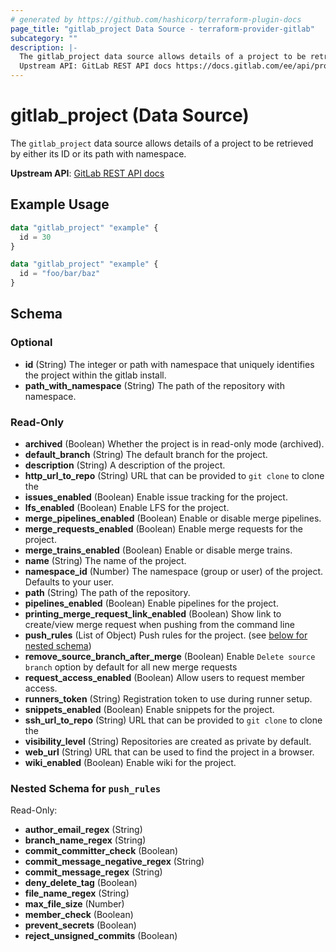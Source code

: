 ```yaml
---
# generated by https://github.com/hashicorp/terraform-plugin-docs
page_title: "gitlab_project Data Source - terraform-provider-gitlab"
subcategory: ""
description: |-
  The gitlab_project data source allows details of a project to be retrieved by either its ID or its path with namespace.
  Upstream API: GitLab REST API docs https://docs.gitlab.com/ee/api/projects.html#get-single-project
---
```


# gitlab_project (Data Source)

The `gitlab_project` data source allows details of a project to be retrieved by either its ID or its path with namespace.

**Upstream API**: [GitLab REST API docs](https://docs.gitlab.com/ee/api/projects.html#get-single-project)

## Example Usage

```terraform
data "gitlab_project" "example" {
  id = 30
}

data "gitlab_project" "example" {
  id = "foo/bar/baz"
}
```

<!-- schema generated by tfplugindocs -->
## Schema

### Optional

- **id** (String) The integer or path with namespace that uniquely identifies the project within the gitlab install.
- **path_with_namespace** (String) The path of the repository with namespace.

### Read-Only

- **archived** (Boolean) Whether the project is in read-only mode (archived).
- **default_branch** (String) The default branch for the project.
- **description** (String) A description of the project.
- **http_url_to_repo** (String) URL that can be provided to `git clone` to clone the
- **issues_enabled** (Boolean) Enable issue tracking for the project.
- **lfs_enabled** (Boolean) Enable LFS for the project.
- **merge_pipelines_enabled** (Boolean) Enable or disable merge pipelines.
- **merge_requests_enabled** (Boolean) Enable merge requests for the project.
- **merge_trains_enabled** (Boolean) Enable or disable merge trains.
- **name** (String) The name of the project.
- **namespace_id** (Number) The namespace (group or user) of the project. Defaults to your user.
- **path** (String) The path of the repository.
- **pipelines_enabled** (Boolean) Enable pipelines for the project.
- **printing_merge_request_link_enabled** (Boolean) Show link to create/view merge request when pushing from the command line
- **push_rules** (List of Object) Push rules for the project. (see [below for nested schema](#nestedatt--push_rules))
- **remove_source_branch_after_merge** (Boolean) Enable `Delete source branch` option by default for all new merge requests
- **request_access_enabled** (Boolean) Allow users to request member access.
- **runners_token** (String) Registration token to use during runner setup.
- **snippets_enabled** (Boolean) Enable snippets for the project.
- **ssh_url_to_repo** (String) URL that can be provided to `git clone` to clone the
- **visibility_level** (String) Repositories are created as private by default.
- **web_url** (String) URL that can be used to find the project in a browser.
- **wiki_enabled** (Boolean) Enable wiki for the project.

<a id="nestedatt--push_rules"></a>
### Nested Schema for `push_rules`

Read-Only:

- **author_email_regex** (String)
- **branch_name_regex** (String)
- **commit_committer_check** (Boolean)
- **commit_message_negative_regex** (String)
- **commit_message_regex** (String)
- **deny_delete_tag** (Boolean)
- **file_name_regex** (String)
- **max_file_size** (Number)
- **member_check** (Boolean)
- **prevent_secrets** (Boolean)
- **reject_unsigned_commits** (Boolean)


